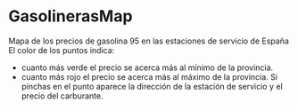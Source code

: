 # GasolinerasMap
Mapa de los precios de gasolina 95 en las estaciones de servicio de España
El color de los puntos indica: 
 - cuanto más verde el precio se acerca más al mínimo de la provincia.
 - cuanto más rojo el precio se acerca más al máximo de la provincia.
Si pinchas en el punto aparece la dirección de la estación de servicio y el precio del carburante.

